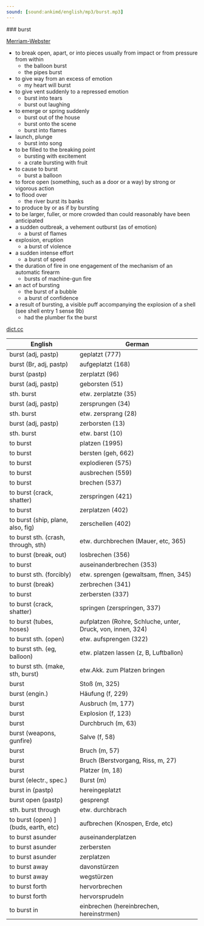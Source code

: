 ```yaml
---
sound: [sound:ankimd/english/mp3/burst.mp3]
---
```


\### burst

[Merriam-Webster](https://www.merriam-webster.com/dictionary/burst)

- to break open, apart, or into pieces usually from impact or from pressure from within
    - the balloon burst
    - the pipes burst
- to give way from an excess of emotion
    - my heart will burst
- to give vent suddenly to a repressed emotion
    - burst into tears
    - burst out laughing
- to emerge or spring suddenly
    - burst out of the house
    - burst onto the scene
    - burst into flames
- launch, plunge
    - burst into song
- to be filled to the breaking point
    - bursting with excitement
    - a crate bursting with fruit
- to cause to burst
    - burst a balloon
- to force open (something, such as a door or a way) by strong or vigorous action
- to flood over
    - the river burst its banks
- to produce by or as if by bursting
- to be larger, fuller, or more crowded than could reasonably have been anticipated
- a sudden outbreak, a vehement outburst (as of emotion)
    - a burst of flames
- explosion, eruption
    - a burst of violence
- a sudden intense effort
    - a burst of speed
- the duration of fire in one engagement of the mechanism of an automatic firearm
    - bursts of machine-gun fire
- an act of bursting
    - the burst of a bubble
    - a burst of confidence
- a result of bursting, a visible puff accompanying the explosion of a shell (see shell entry 1 sense 9b)
    - had the plumber fix the burst

[dict.cc](https://www.dict.cc/burst)

| English        | German       |
| -------------- | ------------ |
| burst (adj, pastp) | geplatzt (777) |
| burst (Br, adj, pastp) | aufgeplatzt (168) |
| burst (pastp) | zerplatzt (96) |
| burst (adj, pastp) | geborsten (51) |
| sth. burst | etw. zerplatzte (35) |
| burst (adj, pastp) | zersprungen (34) |
| sth. burst | etw. zersprang (28) |
| burst (adj, pastp) | zerborsten (13) |
| sth. burst | etw. barst (10) |
| to burst | platzen (1995) |
| to burst | bersten (geh, 662) |
| to burst | explodieren (575) |
| to burst | ausbrechen (559) |
| to burst | brechen (537) |
| to burst (crack, shatter) | zerspringen (421) |
| to burst | zerplatzen (402) |
| to burst (ship, plane, also, fig) | zerschellen (402) |
| to burst sth. (crash, through, sth) | etw. durchbrechen (Mauer, etc, 365) |
| to burst (break, out) | losbrechen (356) |
| to burst | auseinanderbrechen (353) |
| to burst sth. (forcibly) | etw. sprengen (gewaltsam, ffnen, 345) |
| to burst (break) | zerbrechen (341) |
| to burst | zerbersten (337) |
| to burst (crack, shatter) | springen (zerspringen, 337) |
| to burst (tubes, hoses) | aufplatzen (Rohre, Schluche, unter, Druck, von, innen, 324) |
| to burst sth. (open) | etw. aufsprengen (322) |
| to burst sth. (eg, balloon) | etw. platzen lassen (z, B, Luftballon) |
| to burst sth. (make, sth, burst) | etw.Akk. zum Platzen bringen |
| burst | Stoß (m, 325) |
| burst (engin.) | Häufung (f, 229) |
| burst | Ausbruch (m, 177) |
| burst | Explosion (f, 123) |
| burst | Durchbruch (m, 63) |
| burst (weapons, gunfire) | Salve (f, 58) |
| burst | Bruch (m, 57) |
| burst | Bruch (Berstvorgang, Riss, m, 27) |
| burst | Platzer (m, 18) |
| burst (electr., spec.) | Burst (m) |
| burst in (pastp) | hereingeplatzt |
| burst open (pastp) | gesprengt |
| sth. burst through | etw. durchbrach |
| to burst (open) ] (buds, earth, etc) | aufbrechen (Knospen, Erde, etc) |
| to burst asunder | auseinanderplatzen |
| to burst asunder | zerbersten |
| to burst asunder | zerplatzen |
| to burst away | davonstürzen |
| to burst away | wegstürzen |
| to burst forth | hervorbrechen |
| to burst forth | hervorsprudeln |
| to burst in | einbrechen (hereinbrechen, hereinstrmen) |
